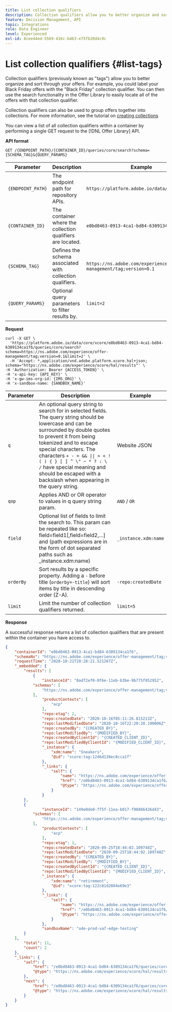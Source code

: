 ```yaml
---
title: List collection qualifiers
description: Collection qualifiers allow you to better organize and sort through your offers.
feature: Decision Management, API
topic: Integrations
role: Data Engineer
level: Experienced
exl-id: 8cee44ed-5569-416c-b463-e75fb20d4c9c
---
```


# List collection qualifiers {#list-tags}

Collection qualifiers (previously known as "tags") allow you to better organize and sort through your offers. For example, you could label your Black Friday offers with the "Black Friday" collection qualifier. You can then use the search functionality in the Offer Library to easily locate all of the offers with that collection qualifier.

Collection qualifiers can also be used to group offers together into collections. For more information, see the tutorial on [creating collections](../../../offer-library/creating-collections.md)

You can view a list of all collection qualifiers within a container by performing a single GET request to the [!DNL Offer Library] API.

**API format**

```http
GET /{ENDPOINT_PATH}/{CONTAINER_ID}/queries/core/search?schema={SCHEMA_TAG}&{QUERY_PARAMS}
```

| Parameter | Description | Example |
| --------- | ----------- | ------- |
| `{ENDPOINT_PATH}` | The endpoint path for repository APIs. | `https://platform.adobe.io/data/core/xcore/` |
| `{CONTAINER_ID}` | The container where the collection qualifiers are located. | `e0bd8463-0913-4ca1-bd84-6309134ca1f6` |
| `{SCHEMA_TAG}` | Defines the schema associated with collection qualifiers. | `https://ns.adobe.com/experience/offer-management/tag;version=0.1` |
| `{QUERY_PARAMS}` | Optional query parameters to filter results by. | `limit=2` |

**Request**

```shell
curl -X GET \
  'https://platform.adobe.io/data/core/xcore/e0bd8463-0913-4ca1-bd84-6309134ca1f6/queries/core/search?schema=https://ns.adobe.com/experience/offer-management/tag;version=0.1&limit=2' \
  -H 'Accept: *,application/vnd.adobe.platform.xcore.hal+json; schema="https://ns.adobe.com/experience/xcore/hal/results"' \
-H 'Authorization: Bearer {ACCESS_TOKEN}' \
-H 'x-api-key: {API_KEY}' \
-H 'x-gw-ims-org-id: {IMS_ORG}' \
-H 'x-sandbox-name: {SANDBOX_NAME}'
```

| Parameter | Description | Example |
| --------- | ----------- | ------- |
| `q` | An optional query string to search for in selected fields. The query string should be lowercase and can be surrounded by double quotes to prevent it from being tokenized and to escape special characters. The characters `+ - = && \|\| > < ! ( ) { } [ ] ^ \" ~ * ? : \ /` have special meaning and should be escaped with a backslash when appearing in the query string. | Website JSON |
| `qop` | Applies AND or OR operator to values in q query string param. | `AND` / `OR` |
| `field` | Optional list of fields to limit the search to. This param can be repeated like so: field=field1[,field=field2,…] and (path expressions are in the form of dot separated paths such as _instance.xdm:name) | `_instance.xdm:name` |
| `orderBy` | Sort results by a specific property. Adding a `-` before title (`orderby=-title`) will sort items by title in descending order (Z-A). | `-repo:createdDate` |
| `limit` | Limit the number of collection qualifiers returned. | `limit=5` |

**Response**

A successful response returns a list of collection qualifiers that are present within the container you have access to.

```json
{
    "containerId": "e0bd8463-0913-4ca1-bd84-6309134ca1f6",
    "schemaNs": "https://ns.adobe.com/experience/offer-management/tag;version=0.1",
    "requestTime": "2020-10-21T20:28:21.521267Z",
    "_embedded": {
        "results": [
            {
                "instanceId": "0adf2ef0-0f6e-11eb-b3be-9b775f952952",
            "schemas": [
                "https://ns.adobe.com/experience/offer-management/tag;version=0.1"
            ],
                "productContexts": [
                    "acp"
                ],
                "repo:etag": 2,
                "repo:createdDate": "2020-10-16T05:11:26.815213Z",
                "repo:lastModifiedDate": "2020-10-16T22:20:20.190006Z",
                "repo:createdBy": "{CREATED_BY}",
                "repo:lastModifiedBy": "{MODIFIED_BY}",
                "repo:createdByClientId": "{CREATED_CLIENT_ID}",
                "repo:lastModifiedByClientId": "{MODIFIED_CLIENT_ID}",
                "_instance": {
                    "xdm:name": "Sneakers",
                    "@id": "xcore:tag:1246d138ec8cca1f"
                },
                "_links": {
                    "self": {
                        "name": "https://ns.adobe.com/experience/offer-management/tag;version=0.1#0adf2ef0-0f6e-11eb-b3be-9b775f952952",
                        "href": "/e0bd8463-0913-4ca1-bd84-6309134ca1f6/instances/0adf2ef0-0f6e-11eb-b3be-9b775f952952",
                        "@type": "https://ns.adobe.com/experience/offer-management/tag;version=0.1"
                    }
                }
        },
        {
                "instanceId": "149e0de0-ff5f-11ea-b017-f98866426d43",
            "schemas": [
                "https://ns.adobe.com/experience/offer-management/tag;version=0.1"
            ],
                "productContexts": [
                    "acp"
                ],
                "repo:etag": 1,
                "repo:createdDate": "2020-09-25T18:44:02.109748Z",
                "repo:lastModifiedDate": "2020-09-25T18:44:02.109748Z",
                "repo:createdBy": "{CREATED_BY}",
                "repo:lastModifiedBy": "{MODIFIED_BY}",
                "repo:createdByClientId": "{CREATED_CLIENT_ID}",
                "repo:lastModifiedByClientId": "{MODIFIED_CLIENT_ID}",
                "_instance": {
                    "xdm:name": "retirement",
                    "@id": "xcore:tag:122c81d2804e69e3"
                },
                "_links": {
                    "self": {
                        "name": "https://ns.adobe.com/experience/offer-management/tag;version=0.1#149e0de0-ff5f-11ea-b017-f98866426d43",
                        "href": "/e0bd8463-0913-4ca1-bd84-6309134ca1f6/instances/149e0de0-ff5f-11ea-b017-f98866426d43",
                        "@type": "https://ns.adobe.com/experience/offer-management/tag;version=0.1"
                    }
                },
                "sandboxName": "ode-prod-va7-edge-testing"
        }
    ],
        "total": 11,
        "count": 2
    },
    "_links": {
        "self": {
            "href": "/e0bd8463-0913-4ca1-bd84-6309134ca1f6/queries/core/search?schema=https://ns.adobe.com/experience/offer-management/tag;version=0.1&limit=2",
            "@type": "https://ns.adobe.com/experience/xcore/hal/results"
        },
        "next": {
            "href": "/e0bd8463-0913-4ca1-bd84-6309134ca1f6/queries/core/search?start=149e0de0-ff5f-11ea-b017-f98866426d43&orderby=instanceId&schema=https://ns.adobe.com/experience/offer-management/tag;version=0.1&limit=2",
            "@type": "https://ns.adobe.com/experience/xcore/hal/results"
        }
    }
}
```